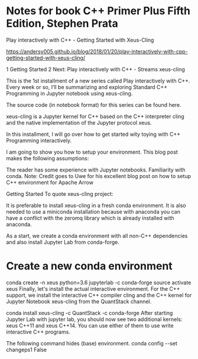 # Notes for book C++ Primer Plus Fifth Edition, Stephen Prata

Play interactively with C++ - Getting Started with Xeus-Cling

https://andersy005.github.io/blog/2018/01/20/play-interactively-with-cpp-getting-started-with-xeus-cling/

1  Getting Started
2  Next: Play interactively with C++ - Streams
xeus-cling

This is the 1st installment of a new series called Play interactively with C++. Every week or so, I’ll be summarizing and exploring Standard C++ Programming in Jupyter notebook using xeus-cling.

The source code (in notebook format) for this series can be found here.

xeus-cling is a Jupyter kernel for C++ based on the C++ interpreter cling and the native implementation of the Jupyter protocol xeus.

In this installment, I will go over how to get started wity toying with C++ Programming interactively.

I am going to show you how to setup your environment. This blog post makes the following assumptions:

The reader has some experience with Jupyter notebooks.
Familiarity with conda.
Note: Credit goes to Uwe for his excellent blog post on how to setup C++ environment for Apache Arrow

Getting Started
To quote xeus-cling project:

It is preferable to install xeus-cling in a fresh conda environment. It is also needed to use a miniconda installation because with anaconda you can have a conflict with the zeromq library which is already installed with anaconda.

As a start, we create a conda environment with all non-C++ dependencies and also install Jupyter Lab from conda-forge.

# Create a new conda environment
conda create -n xeus python=3.6 jupyterlab -c conda-forge
source activate xeus
Finally, let's install the actual interactive environment. For the C++ support, we install the interactive C++ compiler cling and the C++ kernel for Jupyter Notebook xeus-cling from the QuantStack channel.

conda install xeus-cling -c QuantStack -c conda-forge
After starting Jupyter Lab with jupyter lab, you should now see two additional kernels: xeus C++11 and xeus C++14. You can use either of them to use write interactive C++ programs.

The following command hides (base) environment.
conda config --set changeps1 False